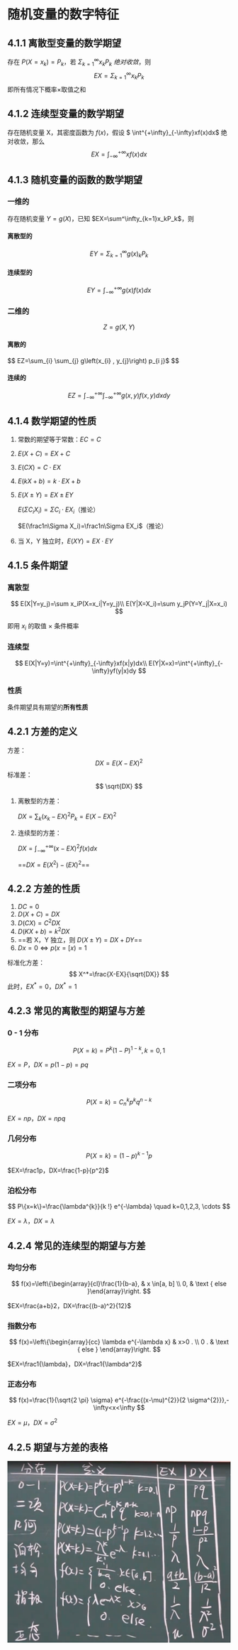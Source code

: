 # 随机变量的数字特征

## 4.1.1 离散型变量的数学期望

存在 $P(X=x_k)=P_k$，若 $\Sigma^\infty_{k=1}x_kP_k$ *绝对收敛*，则
$$
EX=\Sigma^\infty_{k=1}x_kP_k
$$
即所有情况下概率×取值之和

## 4.1.2 连续型变量的数学期望

存在随机变量 X，其密度函数为 $f(x)$，假设 $ \int^{+\infty}_{-\infty}xf(x)dx$ 绝对收敛，那么
$$
EX=\int^{+\infty}_{-\infty}xf(x)dx
$$

## 4.1.3 随机变量的函数的数学期望

### 一维的

存在随机变量 $Y=g(X)$，已知 $EX=\sum^\infty_{k=1}x_kP_k$，则

#### 离散型的

$$
EY=\Sigma^\infty_{k=1}g(x)_kP_k
$$

#### 连续型的

$$
EY=\int^{+\infty}_{-\infty}g(x)f(x)dx
$$

### 二维的

$$
Z=g(X,Y)
$$

#### 离散的

$$
EZ=\sum_{i} \sum_{j} g\left(x_{i} , y_{j}\right) p_{i j}$
$$

#### 连续的
$$
EZ=\int^{+\infty}_{-\infty}\int^{+\infty}_{-\infty}g(x,y)f(x,y)dxdy
$$

## 4.1.4 数学期望的性质

1. 常数的期望等于常数：$EC=C$

2. $E(X+C)=EX+C$

3. $E(CX)=C\cdot EX$

4. $E(kX+b)=k\cdot EX+b$

5. $E(X\pm Y)=EX\pm EY$

   $E(\Sigma C_iX_i)=\Sigma C_i\cdot EX_i$（推论）

   $E(\frac1n\Sigma X_i)=\frac1n\Sigma EX_i$（推论）
6. 当 X，Y 独立时，$E(XY)=EX\cdot EY$

## 4.1.5 条件期望

### 离散型

$$
E(X|Y=y_j)=\sum x_iP(X=x_i|Y=y_j)\\
E(Y|X=X_i)=\sum y_jP(Y=Y_j|X=x_i)
$$

即用 $x_i$ 的取值 × 条件概率

### 连续型

$$
E(X|Y=y)=\int^{+\infty}_{-\infty}xf(x|y)dx\\
E(Y|X=x)=\int^{+\infty}_{-\infty}yf(y|x)dy
$$

### 性质

条件期望具有期望的**所有性质**

## 4.2.1 方差的定义

方差：
$$
DX=E(X-EX)^2
$$
标准差：
$$
\sqrt{DX}
$$

1. 离散型的方差：

   $DX=\sum_k(x_k-EX)^2P_k=E(X-EX)^2$

2. 连续型的方差：

   $DX=\int^{+\infty}_{-\infty}(x-EX)^2f(x)dx$

   ==$DX=E(X^2)-(EX)^2$==

## 4.2.2 方差的性质

1. $DC=0$
2. $D(X+C)=DX$
3. $D(CX)=C^2DX$
4. $D(KX+b)=k^2DX$
5. ==若 X，Y 独立，则 $D(X\pm Y)=DX+ DY$==
6. $D x=0 \Leftrightarrow p(x=[x)=1$

标准化方差：
$$
X^*=\frac{X-EX}{\sqrt{DX}}
$$
此时，$EX^*=0，DX^*=1$

## 4.2.3 常见的离散型的期望与方差

### 0 - 1 分布

$$
P(X=k)=P^k(1-P)^{1-k},k=0,1
$$

$EX=P$，$DX=p(1-p)=pq$

### 二项分布

$$
P(X=k)=C^k_np^kq^{n-k}
$$

$EX=np，DX=npq$

### 几何分布

$$
P\{X=k\}=(1-p)^{k-1}p
$$

$EX=\frac1p，DX=\frac{1-p}{p^2}$

### 泊松分布

$$
P\{x=k\}=\frac{\lambda^{k}}{k !} e^{-\lambda} \quad k=0,1,2,3, \cdots
$$

$EX=\lambda，DX=\lambda$

## 4.2.4 常见的连续型的期望与方差

### 均匀分布

$$
f(x)=\left\{\begin{array}{cl}\frac{1}{b-a}, & x \in[a, b] \\ 0, & \text { else }\end{array}\right.
$$

$EX=\frac{a+b}2，DX=\frac{(b-a)^2}{12}$

### 指数分布

$$
f(x)=\left\{\begin{array}{cc}
\lambda e^{-\lambda x} & x>0 . \\
0 . & \text { else }
\end{array}\right.
$$

$EX=\frac1{\lambda}，DX=\frac1{\lambda^2}$

### 正态分布

$$
f(x)=\frac{1}{\sqrt{2 \pi} \sigma} e^{-\frac{(x-\mu)^{2}}{2 \sigma^{2}}},-\infty<x<\infty
$$

$EX=\mu，DX=\sigma^2$

## 4.2.5 期望与方差的表格

![image-20210514200627319](doc/image-20210514200627319.png)